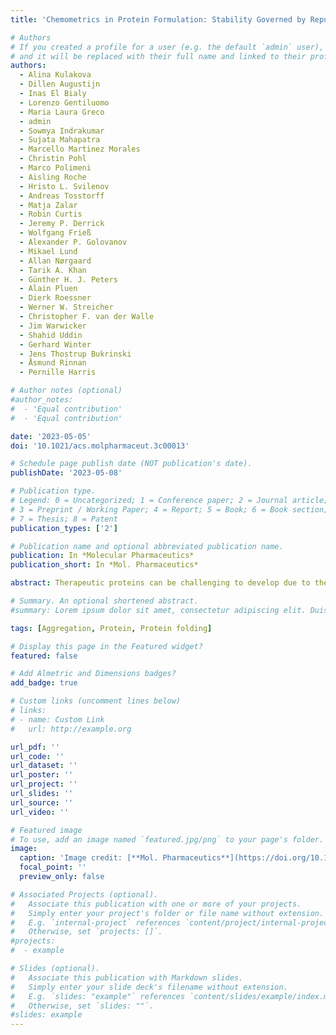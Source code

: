 ```yaml
---
title: 'Chemometrics in Protein Formulation: Stability Governed by Repulsion and Protein Unfolding'

# Authors
# If you created a profile for a user (e.g. the default `admin` user), write the username (folder name) here
# and it will be replaced with their full name and linked to their profile.
authors:
  - Alina Kulakova
  - Dillen Augustijn
  - Inas El Bialy
  - Lorenzo Gentiluomo
  - Maria Laura Greco
  - admin
  - Sowmya Indrakumar
  - Sujata Mahapatra
  - Marcello Martinez Morales
  - Christin Pohl
  - Marco Polimeni
  - Aisling Roche
  - Hristo L. Svilenov
  - Andreas Tosstorff
  - Matja Zalar
  - Robin Curtis
  - Jeremy P. Derrick
  - Wolfgang Frieß
  - Alexander P. Golovanov
  - Mikael Lund
  - Allan Nørgaard
  - Tarik A. Khan
  - Günther H. J. Peters
  - Alain Pluen
  - Dierk Roessner
  - Werner W. Streicher
  - Christopher F. van der Walle
  - Jim Warwicker
  - Shahid Uddin
  - Gerhard Winter
  - Jens Thostrup Bukrinski
  - Åsmund Rinnan
  - Pernille Harris

# Author notes (optional)
#author_notes:
#  - 'Equal contribution'
#  - 'Equal contribution'

date: '2023-05-05'
doi: '10.1021/acs.molpharmaceut.3c00013'

# Schedule page publish date (NOT publication's date).
publishDate: '2023-05-08'

# Publication type.
# Legend: 0 = Uncategorized; 1 = Conference paper; 2 = Journal article;
# 3 = Preprint / Working Paper; 4 = Report; 5 = Book; 6 = Book section;
# 7 = Thesis; 8 = Patent
publication_types: ['2']

# Publication name and optional abbreviated publication name.
publication: In *Molecular Pharmaceutics*
publication_short: In *Mol. Pharmaceutics*

abstract: Therapeutic proteins can be challenging to develop due to their complexity and the requirement of an acceptable formulation to ensure patient safety and efficacy. To date, there is no universal formulation development strategy that can identify optimal formulation conditions for all types of proteins in a fast and reliable manner. In this work, high-throughput characterization, employing a toolbox of five techniques, was performed on 14 structurally different proteins formulated in 6 different buffer conditions and in the presence of 4 different excipients. Multivariate data analysis and chemometrics were used to analyze the data in an unbiased way. First, observed changes in stability were primarily determined by the individual protein. Second, pH and ionic strength are the two most important factors determining the physical stability of proteins, where there exists a significant statistical interaction between protein and pH/ionic strength. Additionally, we developed prediction methods by partial least-squares regression. Colloidal stability indicators are important for prediction of real-time stability, while conformational stability indicators are important for prediction of stability under accelerated stress conditions at 40 °C. In order to predict real-time storage stability, protein–protein repulsion and the initial monomer fraction are the most important properties to monitor. 

# Summary. An optional shortened abstract.
#summary: Lorem ipsum dolor sit amet, consectetur adipiscing elit. Duis posuere tellus ac convallis placerat. Proin tincidunt magna sed ex sollicitudin condimentum.

tags: [Aggregation, Protein, Protein folding]

# Display this page in the Featured widget?
featured: false

# Add Almetric and Dimensions badges?
add_badge: true

# Custom links (uncomment lines below)
# links:
# - name: Custom Link
#   url: http://example.org

url_pdf: ''
url_code: ''
url_dataset: ''
url_poster: ''
url_project: ''
url_slides: ''
url_source: ''
url_video: ''

# Featured image
# To use, add an image named `featured.jpg/png` to your page's folder.
image:
  caption: 'Image credit: [**Mol. Pharmaceutics**](https://doi.org/10.1021/acs.molpharmaceut.3c00013)'
  focal_point: ''
  preview_only: false

# Associated Projects (optional).
#   Associate this publication with one or more of your projects.
#   Simply enter your project's folder or file name without extension.
#   E.g. `internal-project` references `content/project/internal-project/index.md`.
#   Otherwise, set `projects: []`.
#projects:
#  - example

# Slides (optional).
#   Associate this publication with Markdown slides.
#   Simply enter your slide deck's filename without extension.
#   E.g. `slides: "example"` references `content/slides/example/index.md`.
#   Otherwise, set `slides: ""`.
#slides: example
---
```



